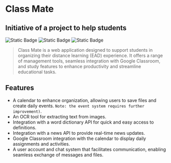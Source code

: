 # **Class Mate**
## Initiative of a project to help students

![Static Badge](https://img.shields.io/badge/Back-SpringBoot-grenn)
![Static Badge](https://img.shields.io/badge/Front-ReactJs-purple)
![Static Badge](https://img.shields.io/badge/database-PostgreSQL-blue)


>Class Mate is a web application designed to support students in organizing their distance learning (EAD) experience. It offers a range of management tools, seamless integration with Google Classroom, and study features to enhance productivity and streamline educational tasks.

## Features

- A calendar to enhance organization, allowing users to save files and create daily events. `Note: the event system requires further improvement)`.
- An OCR tool for extracting text from images.
- Integration with a word dictionary API for quick and easy access to definitions.
- Integration with a news API to provide real-time news updates.
- Google Classroom integration with the calendar to display daily assignments and activities.
- A user account and chat system that facilitates communication, enabling seamless exchange of messages and files.
